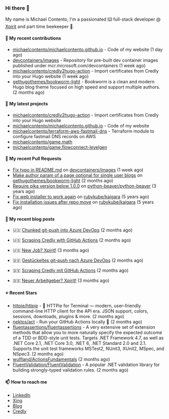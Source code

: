 ### Hi there 👋

My name is Michael Contento, I'm a passionated ⌨️ full-stack developer @ [Xpirit](https://xpirit.com/) and part time beekeeper 🐝.

#### 👷 My recent contributions

- [michaelcontento/michaelcontento.github.io](https://github.com/michaelcontento/michaelcontento.github.io) - Code of my website (1 day ago)
- [devcontainers/images](https://github.com/devcontainers/images) - Repository for pre-built dev container images published under mcr.microsoft.com/devcontainers (1 week ago)
- [michaelcontento/credly2hugo-action](https://github.com/michaelcontento/credly2hugo-action) - Import certificates from Credly into your Hugo website (1 week ago)
- [gethugothemes/bookworm-light](https://github.com/gethugothemes/bookworm-light) - Bookworm is a clean and modern Hugo blog theme focused on high speed and support multiple authors. (2 months ago)

#### 🌱 My latest projects

- [michaelcontento/credly2hugo-action](https://github.com/michaelcontento/credly2hugo-action) - Import certificates from Credly into your Hugo website
- [michaelcontento/michaelcontento.github.io](https://github.com/michaelcontento/michaelcontento.github.io) - Code of my website
- [michaelcontento/terraform-aws-fastmail-dns](https://github.com/michaelcontento/terraform-aws-fastmail-dns) - Terraform module to configure fastmail DNS records on AWS
- [michaelcontento/game.math](https://github.com/michaelcontento/game.math)
- [michaelcontento/game.flowconnect-levelgen](https://github.com/michaelcontento/game.flowconnect-levelgen)

#### 🔨 My recent Pull Requests

- [Fix typo in README.md](https://github.com/devcontainers/images/pull/258) on [devcontainers/images](https://github.com/devcontainers/images) (1 week ago)
- [Make author param of a page optional for single user blogs](https://github.com/gethugothemes/bookworm-light/pull/30) on [gethugothemes/bookworm-light](https://github.com/gethugothemes/bookworm-light) (2 months ago)
- [Require pika version below 1.0.0](https://github.com/python-beaver/python-beaver/pull/433) on [python-beaver/python-beaver](https://github.com/python-beaver/python-beaver) (3 years ago)
- [Fix web installer to work again](https://github.com/rubykube/kaigara/pull/51) on [rubykube/kaigara](https://github.com/rubykube/kaigara) (5 years ago)
- [Fix installation issues after repo move](https://github.com/rubykube/kaigara/pull/48) on [rubykube/kaigara](https://github.com/rubykube/kaigara) (5 years ago)

#### 📜 My recent blog posts

- 🇺🇸 [Chunked git-push into Azure DevOps](https://www.michaelcontento.de/en/blog/2022/10/20/chunked-git-push-into-azure-devops/) (2 months ago)
- 🇺🇸 [Scraping Credly with GitHub Actions](https://www.michaelcontento.de/en/blog/2022/10/19/scraping-credly-with-github-actions/) (2 months ago)
- 🇺🇸 [New Job? Xpirit!](https://www.michaelcontento.de/en/blog/2022/09/01/new-job-xpirit/) (3 months ago)


- 🇩🇪 [Gestückeltes git-push nach Azure DevOps](https://www.michaelcontento.de/blog/2022/10/20/gest%C3%BCckeltes-git-push-nach-azure-devops/) (2 months ago)
- 🇩🇪 [Scraping Credly mit GitHub Actions](https://www.michaelcontento.de/blog/2022/10/19/scraping-credly-mit-github-actions/) (2 months ago)
- 🇩🇪 [Neuer Arbeitgeber? Xpirit!](https://www.michaelcontento.de/blog/2022/09/01/neuer-arbeitgeber-xpirit/) (3 months ago)

#### ⭐ Recent Stars

- [httpie/httpie](https://github.com/httpie/httpie) - 🥧 HTTPie for Terminal — modern, user-friendly command-line HTTP client for the API era. JSON support, colors, sessions, downloads, plugins &amp; more. (2 months ago)
- [nektos/act](https://github.com/nektos/act) - Run your GitHub Actions locally 🚀 (2 months ago)
- [fluentassertions/fluentassertions](https://github.com/fluentassertions/fluentassertions) - A very extensive set of extension methods that allow you to more naturally specify the expected outcome of a TDD or BDD-style unit tests. Targets .NET Framework 4.7, as well as .NET Core 2.1, .NET Core 3.0, .NET 6, .NET Standard 2.0 and 2.1. Supports the unit test frameworks MSTest2, NUnit3, XUnit2, MSpec, and NSpec3. (2 months ago)
- [wulfland/ActionsFundamentals](https://github.com/wulfland/ActionsFundamentals) (2 months ago)
- [FluentValidation/FluentValidation](https://github.com/FluentValidation/FluentValidation) - A popular .NET validation library for building strongly-typed validation rules. (2 months ago)

#### 📫 How to reach me

- [LinkedIn](https://www.linkedin.com/in/michaelcontento/)
- [Xing](https://www.xing.com/profile/Michael_Contento)
- [Blog](https://www.michaelcontento.de)
- [Credly](https://www.credly.com/users/michael-contento)
